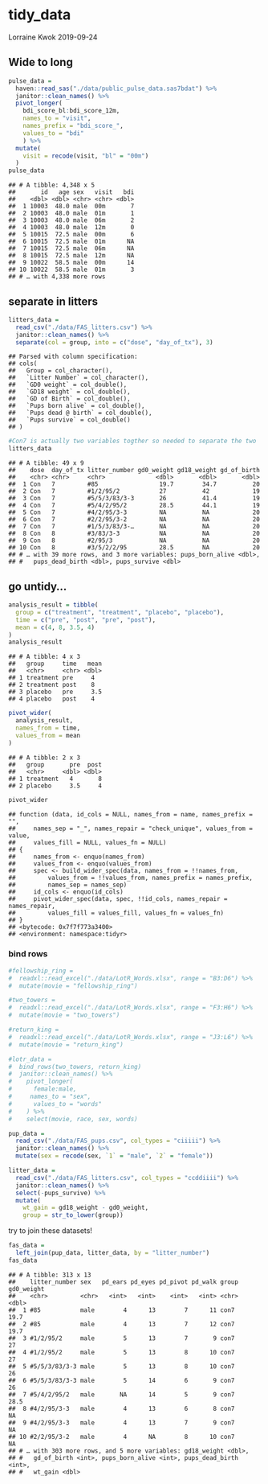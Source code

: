 tidy\_data
================
Lorraine Kwok
2019-09-24

## Wide to long

``` r
pulse_data = 
  haven::read_sas("./data/public_pulse_data.sas7bdat") %>%
  janitor::clean_names() %>%
  pivot_longer(
    bdi_score_bl:bdi_score_12m,
    names_to = "visit", 
    names_prefix = "bdi_score_",
    values_to = "bdi"
    ) %>%
  mutate(
    visit = recode(visit, "bl" = "00m")
  )
pulse_data
```

    ## # A tibble: 4,348 x 5
    ##       id   age sex   visit   bdi
    ##    <dbl> <dbl> <chr> <chr> <dbl>
    ##  1 10003  48.0 male  00m       7
    ##  2 10003  48.0 male  01m       1
    ##  3 10003  48.0 male  06m       2
    ##  4 10003  48.0 male  12m       0
    ##  5 10015  72.5 male  00m       6
    ##  6 10015  72.5 male  01m      NA
    ##  7 10015  72.5 male  06m      NA
    ##  8 10015  72.5 male  12m      NA
    ##  9 10022  58.5 male  00m      14
    ## 10 10022  58.5 male  01m       3
    ## # … with 4,338 more rows

## separate in litters

``` r
litters_data = 
  read_csv("./data/FAS_litters.csv") %>%
  janitor::clean_names() %>%
  separate(col = group, into = c("dose", "day_of_tx"), 3)
```

    ## Parsed with column specification:
    ## cols(
    ##   Group = col_character(),
    ##   `Litter Number` = col_character(),
    ##   `GD0 weight` = col_double(),
    ##   `GD18 weight` = col_double(),
    ##   `GD of Birth` = col_double(),
    ##   `Pups born alive` = col_double(),
    ##   `Pups dead @ birth` = col_double(),
    ##   `Pups survive` = col_double()
    ## )

``` r
#Con7 is actually two variables togther so needed to separate the two
litters_data
```

    ## # A tibble: 49 x 9
    ##    dose  day_of_tx litter_number gd0_weight gd18_weight gd_of_birth
    ##    <chr> <chr>     <chr>              <dbl>       <dbl>       <dbl>
    ##  1 Con   7         #85                 19.7        34.7          20
    ##  2 Con   7         #1/2/95/2           27          42            19
    ##  3 Con   7         #5/5/3/83/3-3       26          41.4          19
    ##  4 Con   7         #5/4/2/95/2         28.5        44.1          19
    ##  5 Con   7         #4/2/95/3-3         NA          NA            20
    ##  6 Con   7         #2/2/95/3-2         NA          NA            20
    ##  7 Con   7         #1/5/3/83/3-…       NA          NA            20
    ##  8 Con   8         #3/83/3-3           NA          NA            20
    ##  9 Con   8         #2/95/3             NA          NA            20
    ## 10 Con   8         #3/5/2/2/95         28.5        NA            20
    ## # … with 39 more rows, and 3 more variables: pups_born_alive <dbl>,
    ## #   pups_dead_birth <dbl>, pups_survive <dbl>

## go untidy…

``` r
analysis_result = tibble(
  group = c("treatment", "treatment", "placebo", "placebo"),
  time = c("pre", "post", "pre", "post"),
  mean = c(4, 8, 3.5, 4)
)
analysis_result
```

    ## # A tibble: 4 x 3
    ##   group     time   mean
    ##   <chr>     <chr> <dbl>
    ## 1 treatment pre     4  
    ## 2 treatment post    8  
    ## 3 placebo   pre     3.5
    ## 4 placebo   post    4

``` r
pivot_wider(
  analysis_result,
  names_from = time, 
  values_from = mean
)
```

    ## # A tibble: 2 x 3
    ##   group       pre  post
    ##   <chr>     <dbl> <dbl>
    ## 1 treatment   4       8
    ## 2 placebo     3.5     4

``` r
pivot_wider
```

    ## function (data, id_cols = NULL, names_from = name, names_prefix = "", 
    ##     names_sep = "_", names_repair = "check_unique", values_from = value, 
    ##     values_fill = NULL, values_fn = NULL) 
    ## {
    ##     names_from <- enquo(names_from)
    ##     values_from <- enquo(values_from)
    ##     spec <- build_wider_spec(data, names_from = !!names_from, 
    ##         values_from = !!values_from, names_prefix = names_prefix, 
    ##         names_sep = names_sep)
    ##     id_cols <- enquo(id_cols)
    ##     pivot_wider_spec(data, spec, !!id_cols, names_repair = names_repair, 
    ##         values_fill = values_fill, values_fn = values_fn)
    ## }
    ## <bytecode: 0x7f7f773a3400>
    ## <environment: namespace:tidyr>

### bind rows

``` r
#fellowship_ring = 
#  readxl::read_excel("./data/LotR_Words.xlsx", range = "B3:D6") %>%
#  mutate(movie = "fellowship_ring")

#two_towers = 
#  readxl::read_excel("./data/LotR_Words.xlsx", range = "F3:H6") %>%
#  mutate(movie = "two_towers")

#return_king = 
#  readxl::read_excel("./data/LotR_Words.xlsx", range = "J3:L6") %>%
#  mutate(movie = "return_king")

#lotr_data =
#  bind_rows(two_towers, return_king)
#  janitor::clean_names() %>%
#    pivot_longer(
#      female:male,
#     names_to = "sex",
#      values_to = "words"
#    ) %>% 
#    select(movie, race, sex, words)
```

``` r
pup_data = 
  read_csv("./data/FAS_pups.csv", col_types = "ciiiii") %>%
  janitor::clean_names() %>%
  mutate(sex = recode(sex, `1` = "male", `2` = "female")) 

litter_data = 
  read_csv("./data/FAS_litters.csv", col_types = "ccddiiii") %>%
  janitor::clean_names() %>%
  select(-pups_survive) %>%
  mutate(
    wt_gain = gd18_weight - gd0_weight,
    group = str_to_lower(group))
```

try to join these datasets\!

``` r
fas_data = 
  left_join(pup_data, litter_data, by = "litter_number")
fas_data
```

    ## # A tibble: 313 x 13
    ##    litter_number sex   pd_ears pd_eyes pd_pivot pd_walk group gd0_weight
    ##    <chr>         <chr>   <int>   <int>    <int>   <int> <chr>      <dbl>
    ##  1 #85           male        4      13        7      11 con7        19.7
    ##  2 #85           male        4      13        7      12 con7        19.7
    ##  3 #1/2/95/2     male        5      13        7       9 con7        27  
    ##  4 #1/2/95/2     male        5      13        8      10 con7        27  
    ##  5 #5/5/3/83/3-3 male        5      13        8      10 con7        26  
    ##  6 #5/5/3/83/3-3 male        5      14        6       9 con7        26  
    ##  7 #5/4/2/95/2   male       NA      14        5       9 con7        28.5
    ##  8 #4/2/95/3-3   male        4      13        6       8 con7        NA  
    ##  9 #4/2/95/3-3   male        4      13        7       9 con7        NA  
    ## 10 #2/2/95/3-2   male        4      NA        8      10 con7        NA  
    ## # … with 303 more rows, and 5 more variables: gd18_weight <dbl>,
    ## #   gd_of_birth <int>, pups_born_alive <int>, pups_dead_birth <int>,
    ## #   wt_gain <dbl>
